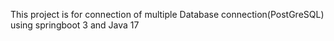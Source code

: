 This project is for connection of multiple Database connection(PostGreSQL) using springboot 3 and Java 17
